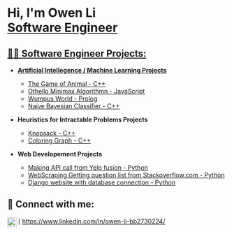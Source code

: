 <h1>Hi, I'm Owen Li <br/><a href="https://github.com/owenbebebe">Software Engineer</a> <a href="https://www.linkedin.com/in/joshmadakor/"></h1>

<h2>👨‍💻 Software Engineer Projects:</h2>

- <b>Artificial Intellegence / Machine Learning Projects</b>
  - [The Game of Animal - C++](https://github.com/owenbebebe/AI---The-Game-of-Animal)
  - [Othello Minimax Algorithmn - JavaScript](https://github.com/owenbebebe/Othello)
  - [Wumpus World - Prolog](https://github.com/owenbebebe/Wumpus-World)
  - [Naive Bayesian Classifier - C++](https://github.com/owenbebebe/Naive-Bayesian-Classifier)
  
- <b>Heuristics for Intractable Problems Projects</b>
  - [Knapsack - C++](https://github.com/owenbebebe/KnapSack)
  - [Coloring Graph - C++](https://github.com/owenbebebe/Coloring-Graph)
  
- <b>Web Developement Projects</b>
  - [Making API call from Yelp fusion - Python](https://github.com/owenbebebe/Yelp-API-call-for-businesses)
  - [WebScraping Getting question list from Stackoverflow.com - Python](https://github.com/owenbebebe/Web-Scraping-Stack-Overflow-Questions-List-)
  - [Django website with database connection - Python](https://github.com/owenbebebe/Django-Vividly-database-webapp)

<h2> 🤳 Connect with me:</h2>

[<img align="left" alt="Owen Li | LinkedIn" width="22px" src="https://cdn.jsdelivr.net/npm/simple-icons@v3/icons/linkedin.svg" /> https://www.linkedin.com/in/owen-li-bb2730224/

